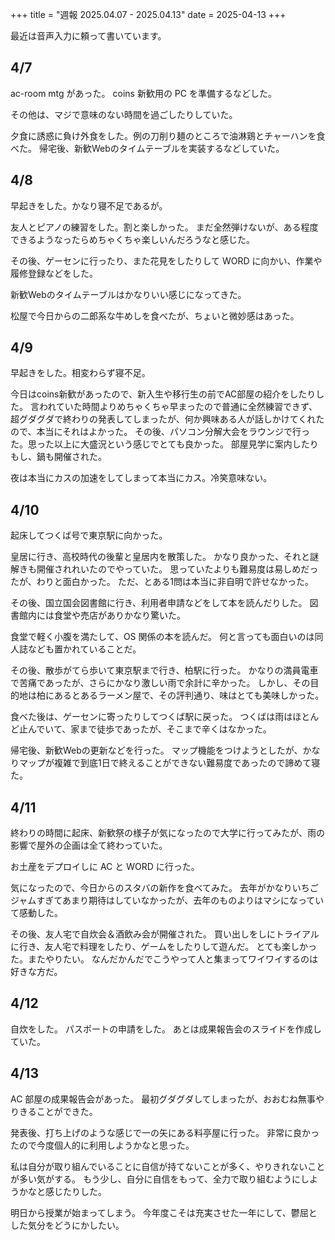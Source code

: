 +++
title = "週報 2025.04.07 - 2025.04.13"
date = 2025-04-13
+++

最近は音声入力に頼って書いています。

## 4/7

ac-room mtg があった。
coins 新歓用の PC を準備するなどした。

その他は、マジで意味のない時間を過ごしたりしていた。

夕食に誘惑に負け外食をした。例の刀削り麺のところで油淋鶏とチャーハンを食べた。
帰宅後、新歓Webのタイムテーブルを実装するなどしていた。

## 4/8

早起きをした。かなり寝不足であるが。

友人とピアノの練習をした。割と楽しかった。
まだ全然弾けないが、ある程度できるようなったらめちゃくちゃ楽しいんだろうなと感じた。

その後、ゲーセンに行ったり、また花見をしたりして WORD に向かい、作業や履修登録などをした。

新歓Webのタイムテーブルはかなりいい感じになってきた。

松屋で今日からの二郎系な牛めしを食べたが、ちょいと微妙感はあった。

## 4/9

早起きをした。相変わらず寝不足。

今日はcoins新歓があったので、新入生や移行生の前でAC部屋の紹介をしたりした。
言われていた時間よりめちゃくちゃ早まったので普通に全然練習できず、超グダグダで終わりの発表してしまったが、何か興味ある人が話しかけてくれたので、本当にそれはよかった。
その後、パソコン分解大会をラウンジで行った。思った以上に大盛況という感じでとても良かった。
部屋見学に案内したりもし、鍋も開催された。

夜は本当にカスの加速をしてしまって本当にカス。冷笑意味ない。

## 4/10

起床してつくば号で東京駅に向かった。

皇居に行き、高校時代の後輩と皇居内を散策した。
かなり良かった、それと謎解きも開催されれいたのでやっていた。
思っていたよりも難易度は易しめだったが、わりと面白かった。
ただ、とある1問は本当に非自明で許せなかった。

その後、国立国会図書館に行き、利用者申請などをして本を読んだりした。
図書館内には食堂や売店がありかなり驚いた。

食堂で軽く小腹を満たして、OS 関係の本を読んだ。
何と言っても面白いのは同人誌なども置かれていることだ。

その後、散歩がてら歩いて東京駅まで行き、柏駅に行った。
かなりの満員電車で苦痛であったが、さらにかなり激しい雨で余計に辛かった。
しかし、その目的地は柏にあるとあるラーメン屋で、その評判通り、味はとても美味しかった。

食べた後は、ゲーセンに寄ったりしてつくば駅に戻った。
つくばは雨はほとんど止んでいて、家まで徒歩であったが、そこまで辛くはなかった。

帰宅後、新歓Webの更新などを行った。
マップ機能をつけようとしたが、かなりマップが複雑で到底1日で終えることができない難易度であったので諦めて寝た。

## 4/11

終わりの時間に起床、新歓祭の様子が気になったので大学に行ってみたが、雨の影響で屋外の企画は全て終わっていた。

お土産をデプロイしに AC と WORD に行った。

気になったので、今日からのスタバの新作を食べてみた。
去年がかなりいちごジャムすぎてあまり期待はしていなかったが、去年のものよりはマシになっていて感動した。

その後、友人宅で自炊会＆酒飲み会が開催された。
買い出しをしにトライアルに行き、友人宅で料理をしたり、ゲームをしたりして遊んだ。
とても楽しかった。またやりたい。
なんだかんだでこうやって人と集まってワイワイするのは好きな方だ。

## 4/12

自炊をした。
パスポートの申請をした。
あとは成果報告会のスライドを作成していた。

## 4/13

AC 部屋の成果報告会があった。
最初グダグダしてしまったが、おおむね無事やりきることができた。

発表後、打ち上げのような感じで一の矢にある料亭屋に行った。
非常に良かったので今度個人的に利用しようかなと思った。

私は自分が取り組んでいることに自信が持てないことが多く、やりきれないことが多い気がする。
もう少し、自分に自信をもって、全力で取り組むようにしようかなと感じたりした。

明日から授業が始まってしまう。
今年度こそは充実させた一年にして、鬱屈とした気分をどうにかしたい。
